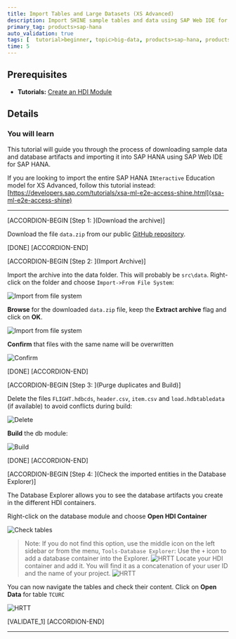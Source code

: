 ```yaml
---
title: Import Tables and Large Datasets (XS Advanced)
description: Import SHINE sample tables and data using SAP Web IDE for SAP HANA.
primary_tag: products>sap-hana
auto_validation: true
tags: [  tutorial>beginner, topic>big-data, products>sap-hana, products>sap-hana\,-express-edition ]
time: 5
---
```


## Prerequisites  
 - **Tutorials:** [Create an HDI Module](https://developers.sap.com/tutorials/xsa-hdi-module.html)

## Details
### You will learn  
This tutorial will guide you through the process of downloading sample data and database artifacts and importing it into SAP HANA using SAP Web IDE for SAP HANA.

If you are looking to import the entire SAP HANA `INteractive` Education model for XS Advanced, follow this tutorial instead: [https://developers.sap.com/tutorials/xsa-ml-e2e-access-shine.html](xsa-ml-e2e-access-shine)

---

[ACCORDION-BEGIN [Step 1: ](Download the archive)]

Download the file `data.zip` from our public [GitHub repository](https://github.com/SAP/com.sap.openSAP.hana5.templates/raw/hana2_sps01/ex2/core-db/data.zip).

[DONE]
[ACCORDION-END]

[ACCORDION-BEGIN [Step 2: ](Import Archive)]

Import the archive into the data folder. This will probably be `src\data`. Right-click on the folder and choose `Import->From File System`:

![Import from file system](1.png)

**Browse** for the downloaded `data.zip` file, keep the **Extract archive** flag and click on **OK**.

![Import from file system](2.png)

 **Confirm** that files with the same name will be overwritten

![Confirm](3.png)

[DONE]
[ACCORDION-END]


[ACCORDION-BEGIN [Step 3: ](Purge duplicates and Build)]

Delete the files `FLIGHT.hdbcds`, `header.csv`,  `item.csv` and `load.hdbtabledata` (if available) to avoid conflicts during build:

![Delete](4.png)

**Build** the db module:

![Build](5.png)

[DONE]
[ACCORDION-END]

[ACCORDION-BEGIN [Step 4: ](Check the imported entities in the Database Explorer)]

The Database Explorer allows you to see the database artifacts you create in the different HDI containers.

Right-click on the database module and choose **Open HDI Container**

![Check tables](10.png)

> Note: If you do not find this option, use the middle icon on the left sidebar or from the menu, `Tools-Database Explorer`:
> Use the `+` icon to add a database container into the Explorer.
> ![HRTT](7.png)
> Locate your HDI container and add it. You will find it as a concatenation of your user ID and the name of your project.
> ![HRTT](8.png)

You can now navigate the tables and check their content. Click on **Open Data** for table `TCURC`

![HRTT](12.png)

[VALIDATE_1]
[ACCORDION-END]


---
